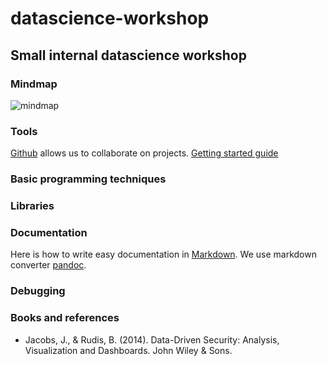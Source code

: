 # datascience-workshop

## Small internal datascience workshop

### Mindmap

![mindmap](https://github.com/arthurkaplan/datascience-workshop/blob/master/datascience-workshop-Mind-Map.jpg "Mindmap to structure our project")

### Tools

[Github](https://github.com/) allows us to collaborate on projects.
[Getting started guide](https://guides.github.com/activities/hello-world/)

### Basic programming techniques

### Libraries

### Documentation

Here is how to write easy documentation in [Markdown](https://daringfireball.net/projects/markdown).
We use markdown converter [pandoc](http://pandoc.org/).

### Debugging


### Books and references

- Jacobs, J., & Rudis, B. (2014). Data-Driven Security: Analysis, Visualization and Dashboards. John Wiley & Sons.
